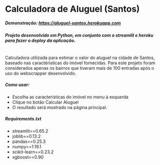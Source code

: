 # Calculadora de Aluguel (Santos)

##### Demonstração: https://aluguel-santos.herokuapp.com
##### Projeto desenvolvido em Python, em conjunto com o streamlit e heroku para fazer o deploy da aplicação.
#
Calculadora utilizada para estimar o valor do aluguel na cidade de Santos, baseado nas caractéristicas do imóvel fornecidas.
Para este projeto foram considerados apenas os bairros que tiveram mais de 100 entradas após o uso do webscrapper desenvolvido.

##### Como usar:
- Escolha as características do imóvel no menu à esquerda
- Clique no botão Calcular Aluguel
- O resultado será mostrado na página principal.


##### Requirements.txt

* streamlit==0.65.2
* joblib==0.13.2
* pandas==0.25.3
* numpy==1.19.1
* scikit-learn==0.23.2
* xgboost==0.90
